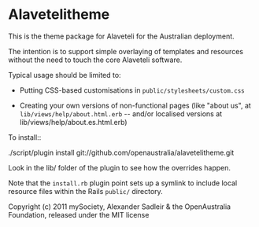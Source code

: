 Alavetelitheme
==============

This is the theme package for Alaveteli for the Australian deployment.

The intention is to support simple overlaying of templates and
resources without the need to touch the core Alaveteli software.

Typical usage should be limited to:

 * Putting CSS-based customisations in `public/stylesheets/custom.css`

 * Creating your own versions of non-functional pages (like "about
   us", at `lib/views/help/about.html.erb` -- and/or localised versions at
   lib/views/help/about.es.html.erb)

To install::

  ./script/plugin install git://github.com/openaustralia/alavetelitheme.git

Look in the lib/ folder of the plugin to see how the overrides happen.

Note that the `install.rb` plugin point sets up a symlink to include
local resource files within the Rails `public/` directory.

Copyright (c) 2011 mySociety, Alexander Sadleir & the OpenAustralia Foundation, released under the MIT license
